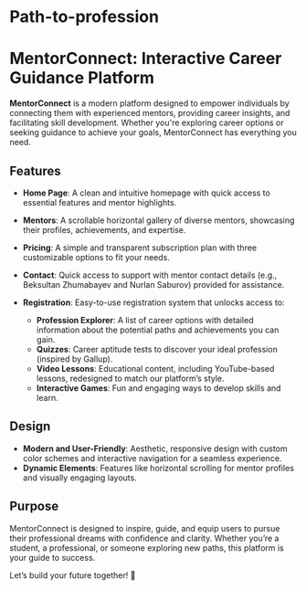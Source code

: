 # Path-to-profession
# MentorConnect: Interactive Career Guidance Platform

**MentorConnect** is a modern platform designed to empower individuals by connecting them with experienced mentors, providing career insights, and facilitating skill development. Whether you're exploring career options or seeking guidance to achieve your goals, MentorConnect has everything you need.

## Features

* **Home Page**: A clean and intuitive homepage with quick access to essential features and mentor highlights.
* **Mentors**: A scrollable horizontal gallery of diverse mentors, showcasing their profiles, achievements, and expertise.
* **Pricing**: A simple and transparent subscription plan with three customizable options to fit your needs.
* **Contact**: Quick access to support with mentor contact details (e.g., Beksultan Zhumabayev and Nurlan Saburov) provided for assistance.
* **Registration**: Easy-to-use registration system that unlocks access to:

  * **Profession Explorer**: A list of career options with detailed information about the potential paths and achievements you can gain.
  * **Quizzes**: Career aptitude tests to discover your ideal profession (inspired by Gallup).
  * **Video Lessons**: Educational content, including YouTube-based lessons, redesigned to match our platform’s style.
  * **Interactive Games**: Fun and engaging ways to develop skills and learn.

## Design

* **Modern and User-Friendly**: Aesthetic, responsive design with custom color schemes and interactive navigation for a seamless experience.
* **Dynamic Elements**: Features like horizontal scrolling for mentor profiles and visually engaging layouts.

## Purpose

MentorConnect is designed to inspire, guide, and equip users to pursue their professional dreams with confidence and clarity. Whether you’re a student, a professional, or someone exploring new paths, this platform is your guide to success.

Let’s build your future together! 🚀

